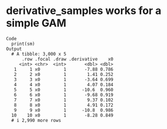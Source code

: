 # derivative_samples works for a simple GAM

    Code
      print(sm)
    Output
      # A tibble: 3,000 x 5
          .row .focal .draw .derivative    x0
         <int> <chr>  <int>       <dbl> <dbl>
       1     1 x0         1       -7.88 0.786
       2     2 x0         1        1.41 0.252
       3     3 x0         1       -3.64 0.699
       4     4 x0         1        4.07 0.184
       5     5 x0         1      -10.6  0.960
       6     6 x0         1       -9.68 0.919
       7     7 x0         1        9.37 0.102
       8     8 x0         1        4.91 0.172
       9     9 x0         1      -10.8  0.986
      10    10 x0         1       -8.28 0.849
      # i 2,990 more rows

